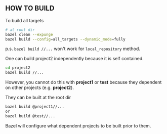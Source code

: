 ## HOW TO BUILD
To build all targets
```sh
# at root dir
bazel clean --expunge
bazel build --config=all_targets --dynamic_mode=fully
```

p.s. `bazel build //...` won't work for `local_repository` method. 

One can build project2 independently because it is self contained.
```sh
cd project2
bazel build //...
```
However, you cannot do this with **project1** or **test** because they dependent on other projects (e.g. **project2**). 

They can be built at the root dir
```sh
bazel build @project1//...
or 
bazel build @test//...
```
Bazel will configure what dependent projects to be built prior to them.